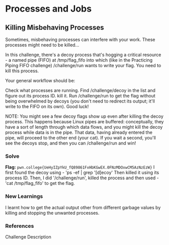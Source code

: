 # Processes and Jobs

## Killing Misbehaving Processes
Sometimes, misbehaving processes can interfere with your work. These processes might need to be killed...

In this challenge, there's a decoy process that's hogging a critical resource - a named pipe (FIFO) at /tmp/flag_fifo into which (like in the Practicing Piping FIFO challenge) /challenge/run wants to write your flag. You need to kill this process.

Your general workflow should be:

Check what processes are running.
Find /challenge/decoy in the list and figure out its process ID.
kill it.
Run /challenge/run to get the flag without being overwhelmed by decoys (you don't need to redirect its output; it'll write to the FIFO on its own).
Good luck!

NOTE: You might see a few decoy flags show up even after killing the decoy process. This happens because Linux pipes are buffered: conceptually, they have a sort of length through which data flows, and you might kill the decoy process while data is in the pipe. That data, having already entered the pipe, will proceed to the other end (your cat). 
If you wait a second, you'll see the decoys stop, and then you can /challenge/run and win!

### Solve
**Flag:** `pwn.college{UeHyIZpYkU_fQ89861FxHbKGwEX.0FNzMDOxwCM5AzNzEzW}`
I first found the decoy using - 'ps -ef | grep '[d]ecoy'
Then killed it using its process ID.
Then, I did '/challenge/run', killed the process and then used  - 'cat /tmp/flag_fifo' to get the flag.

### New Learnings
I learnt how to get the actual output other from different garbage values by killing and stopping the unwanted processes.

### References 
Challenge Description
